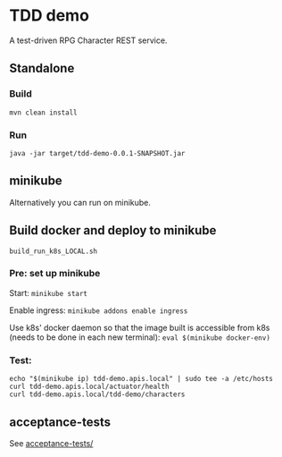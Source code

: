 # TDD demo

A test-driven RPG Character REST service.

## Standalone

### Build

`mvn clean install`

### Run

`java -jar target/tdd-demo-0.0.1-SNAPSHOT.jar`

## minikube

Alternatively you can run on minikube.

## Build docker and deploy to minikube

`build_run_k8s_LOCAL.sh`

### Pre: set up minikube

Start:
`minikube start`

Enable ingress:
`minikube addons enable ingress`

Use k8s' docker daemon so that the image built is accessible from k8s (needs to be done in each new terminal):
`eval $(minikube docker-env)`

### Test:

```
echo "$(minikube ip) tdd-demo.apis.local" | sudo tee -a /etc/hosts
curl tdd-demo.apis.local/actuator/health
curl tdd-demo.apis.local/tdd-demo/characters
```

## acceptance-tests

See [acceptance-tests/](acceptance-tests/README.md)